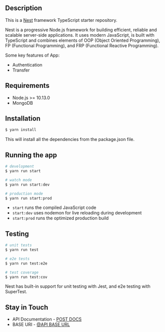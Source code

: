 ## Description

This is a [Nest](https://github.com/nestjs/nest) framework TypeScript starter repository.

Nest is a progressive Node.js framework for building efficient, reliable and scalable server-side applications. It uses modern JavaScript, is built with TypeScript and combines elements of OOP (Object Oriented Programming), FP (Functional Programming), and FRP (Functional Reactive Programming).

Some key features of App:

- Authentication
- Transfer 


## Requirements

- Node.js >= 10.13.0
- MongoDB

## Installation

```bash
$ yarn install
```

This will install all the dependencies from the package.json file.

## Running the app

```bash
# development
$ yarn run start

# watch mode
$ yarn run start:dev

# production mode
$ yarn run start:prod
```

- `start` runs the compiled JavaScript code
- `start:dev` uses nodemon for live reloading during development
- `start:prod` runs the optimized production build

## Testing

```bash
# unit tests
$ yarn run test

# e2e tests
$ yarn run test:e2e

# test coverage
$ yarn run test:cov
```

Nest has built-in support for unit testing with Jest, and e2e testing with SuperTest.

## Stay in Touch

- API  Documentation - [POST DOCS](https://app.getpostman.com/join-team?invite_code=87fe5ff6d4b106ffe2c0e44d92f5d0e1&target_code=7930de5bd677492e6836e37e0da18783)
- BASE URI - [@API BASE URL](https://itchy-tweed-jacket-elk.cyclic.app/)


